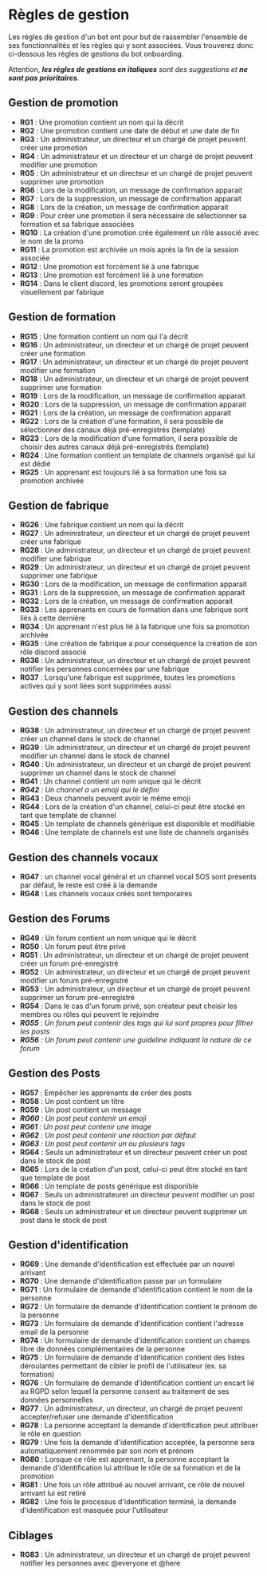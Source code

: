 # Règles de gestion

Les règles de gestion d'un bot ont pour but de rassembler l'ensemble de ses fonctionnalités et les règles qui y sont associées. Vous trouverez donc ci-dessous les règles de gestions du bot onboarding.

Attention, ***les règles de gestions en italiques** sont des suggestions et **ne sont pas prioritaires***.

## Gestion de promotion

- **RG1** : Une promotion contient un nom qui la décrit
- **RG2** : Une promotion contient une date de début et une date de fin
- **RG3** : Un administrateur, un directeur et un chargé de projet peuvent créer une promotion
- **RG4** : Un administrateur et un directeur et un chargé de projet peuvent modifier une promotion
- **RG5** : Un administrateur et un directeur et un chargé de projet peuvent supprimer une promotion
- **RG6** : Lors de la modification, un message de confirmation apparait
- **RG7** : Lors de la suppression, un message de confirmation apparait
- **RG8** : Lors de la création, un message de confirmation apparait
- **RG9** : Pour créer une promotion il sera nécessaire de sélectionner sa formation et sa fabrique associées
- **RG10** : La création d'une promotion crée également un rôle associé avec le nom de la promo
- **RG11** : La promotion est archivée un mois après la fin de la session associée
- **RG12** : Une promotion est forcément lié à une fabrique
- **RG13** : Une promotion est forcément lié à une formation
- **RG14** : Dans le client discord, les promotions seront groupées visuellement par fabrique

## Gestion de formation

- **RG15** : Une formation contient un nom qui l'a décrit
- **RG16** : Un administrateur, un directeur et un chargé de projet peuvent créer une formation
- **RG17** : Un administrateur, un directeur et un chargé de projet peuvent modifier une formation
- **RG18** : Un administrateur, un directeur et un chargé de projet peuvent supprimer une formation
- **RG19** : Lors de la modification, un message de confirmation apparait
- **RG20** : Lors de la suppression, un message de confirmation apparait
- **RG21** : Lors de la création, un message de confirmation apparait
- **RG22** : Lors de la création d'une formation, il sera possible de sélectionner des canaux déjà pré-enregistrés (template)
- **RG23** : Lors de la modification d'une formation, il sera possible de choisir des autres canaux déjà pré-enregistrés (template)
- **RG24** : Une formation contient un template de channels organisé qui lui est dédié
- **RG25** : Un apprenant est toujours lié à sa formation une fois sa promotion archivée

## Gestion de fabrique

- **RG26** : Une fabrique contient un nom qui la décrit
- **RG27** : Un administrateur, un directeur et un chargé de projet peuvent créer une fabrique
- **RG28** : Un administrateur, un directeur et un chargé de projet peuvent modifier une fabrique
- **RG29** : Un administrateur, un directeur et un chargé de projet peuvent supprimer une fabrique
- **RG30** : Lors de la modification, un message de confirmation apparait
- **RG31** : Lors de la suppression, un message de confirmation apparait
- **RG32** : Lors de la création, un message de confirmation apparait
- **RG33** : Les apprenants en cours de formation dans une fabrique sont liés à cette dernière 
- **RG34** : Un apprenant n'est plus lié à la fabrique une fois sa promotion archivée
- **RG35** : Une création de fabrique a pour conséquence la création de son rôle discord associé
- **RG36** : Un administrateur, un directeur et un chargé de projet peuvent notifier les personnes concernées par une fabrique
- **RG37** : Lorsqu'une fabrique est supprimée, toutes les promotions actives qui y sont liées sont supprimées aussi

## Gestion des channels

- **RG38** : Un administrateur, un directeur et un chargé de projet peuvent créer un channel dans le stock de channel
- **RG39** : Un administrateur, un directeur et un chargé de projet peuvent modifier un channel dans le stock de channel
- **RG40** : Un administrateur, un directeur et un chargé de projet peuvent supprimer un channel dans le stock de channel
- **RG41** : Un channel contient un nom unique qui le décrit
- ***RG42** : Un channel a un emoji qui le défini*
- **RG43** : Deux channels peuvent avoir le même emoji
- **RG44** : Lors de la création d'un channel, celui-ci peut être stocké en tant que template de channel
- **RG45** : Un template de channels générique est disponible et modifiable
- **RG46** : Une template de channels est une liste de channels organisés

## Gestion des channels vocaux

- **RG47** : un channel vocal général et un channel vocal SOS sont présents par défaut, le reste est créé à la demande
- **RG48** : Les channels vocaux créés sont temporaires

## Gestion des Forums

- **RG49** : Un forum contient un nom unique qui le décrit
- **RG50** : Un forum peut être privé
- **RG51** : Un administrateur, un directeur et un chargé de projet peuvent créer un forum pré-enregistré
- **RG52** : Un administrateur, un directeur et un chargé de projet peuvent modifier un forum pré-enregistré
- **RG53** : Un administrateur, un directeur et un chargé de projet peuvent supprimer un forum pré-enregistré
- **RG54** : Dans le cas d'un forum privé, son créateur peut choisir les membres ou rôles qui peuvent le rejoindre
- ***RG55** : Un forum peut contenir des tags qui lui sont propres pour filtrer les posts*
- ***RG56** : Un forum peut contenir une guideline indiquant la nature de ce forum*

## Gestion des Posts

- **RG57** : Empêcher les apprenants de créer des posts
- **RG58** : Un post contient un titre
- **RG59** : Un post contient un message
- ***RG60** : Un post peut contenir un emoji*
- ***RG61** : Un post peut contenir une image*
- ***RG62** : Un post peut contenir une réaction par défaut*
- ***RG63** : Un post peut contenir un ou plusieurs tags*
- **RG64** : Seuls un administrateur et un directeur peuvent créer un post dans le stock de post
- **RG65** : Lors de la création d'un post, celui-ci peut être stocké en tant que template de post
- **RG66** : Un template de posts générique est disponible
- **RG67** : Seuls un administrateuret un directeur peuvent modifier un post dans le stock de post
- **RG68** : Seuls un administrateur et un directeur peuvent supprimer un post dans le stock de post

## Gestion d'identification

- **RG69** : Une demande d'identification est effectuée par un nouvel arrivant
- **RG70** : Une demande d'identification passe par un formulaire
- **RG71** : Un formulaire de demande d'identification contient le nom de la personne
- **RG72** : Un formulaire de demande d'identification contient le prénom de la personne
- **RG73** : Un formulaire de demande d'identification contient l'adresse email de la personne
- **RG74** : Un formulaire de demande d'identification contient un champs libre de données complémentaires de la personne
- **RG75** : Un formulaire de demande d'identification contient des listes déroulantes permettant de cibler le profil de l'utilisateur (ex. sa formation)
- **RG76** : Un formulaire de demande d'identification contient un encart lié au RGPD selon lequel la personne consent au traitement de ses données personnelles
- **RG77** : Un administrateur, un directeur, un chargé de projet peuvent accepter/refuser une demande d'identification
- **RG78** : La personne acceptant la demande d'identification peut attribuer le rôle en question
- **RG79** : Une fois la demande d'identification acceptée, la personne sera automatiquement renommée par son nom et prénom
- **RG80** : Lorsque ce rôle est apprenant, la personne acceptant la demande d'identification lui attribue le rôle de sa formation et de la promotion
- **RG81** : Une fois un rôle attribué au nouvel arrivant, ce rôle de nouvel arrivant lui est retiré
- **RG82** : Une fois le processus d'identification terminé, la demande d'identification est masquée pour l'utilisateur

## Ciblages

- **RG83** : Un administrateur, un directeur et un chargé de projet peuvent notifier les personnes avec @everyone et @here
